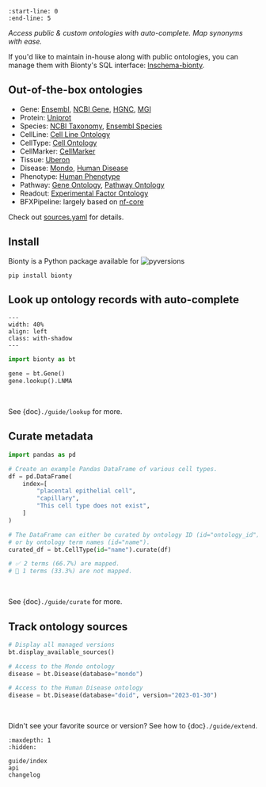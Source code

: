 ```{include} ../README.md
:start-line: 0
:end-line: 5
```

_Access public & custom ontologies with auto-complete. Map synonyms with ease._

If you'd like to maintain in-house along with public ontologies, you can manage them with Bionty's SQL interface: [lnschema-bionty](https://lamin.ai/docs/lnschema-bionty/).

## Out-of-the-box ontologies

- Gene: [Ensembl](https://ensembl.org/), [NCBI Gene](https://www.ncbi.nlm.nih.gov/gene/), [HGNC](https://www.genenames.org/), [MGI](http://www.informatics.jax.org/)
- Protein: [Uniprot](https://www.uniprot.org/)
- Species: [NCBI Taxonomy](https://www.ncbi.nlm.nih.gov/taxonomy/), [Ensembl Species](https://useast.ensembl.org/info/about/species.html)
- CellLine: [Cell Line Ontology](https://github.com/CLO-ontology/CLO)
- CellType: [Cell Ontology](https://obophenotype.github.io/cell-ontology/)
- CellMarker: [CellMarker](http://xteam.xbio.top/CellMarker)
- Tissue: [Uberon](http://obophenotype.github.io/uberon/)
- Disease: [Mondo](https://mondo.monarchinitiative.org/), [Human Disease](https://disease-ontology.org/)
- Phenotype: [Human Phenotype](https://hpo.jax.org/app/)
- Pathway: [Gene Ontology](https://bioportal.bioontology.org/ontologies/GO), [Pathway Ontology](https://bioportal.bioontology.org/ontologies/PW)
- Readout: [Experimental Factor Ontology](https://www.ebi.ac.uk/ols/ontologies/efo)
- BFXPipeline: largely based on [nf-core](https://nf-co.re/)

Check out [sources.yaml](https://github.com/laminlabs/bionty/blob/main/bionty/versions/sources.yaml) for details.

## Install

Bionty is a Python package available for ![pyversions](https://img.shields.io/pypi/pyversions/bionty)

```shell
pip install bionty
```

## Look up ontology records with auto-complete

```{figure} ./img/gene_lookup.png
---
width: 40%
align: left
class: with-shadow
---
```

```python
import bionty as bt

gene = bt.Gene()
gene.lookup().LNMA
```

<br>

See {doc}`./guide/lookup` for more.

## Curate metadata

```python
import pandas as pd

# Create an example Pandas DataFrame of various cell types.
df = pd.DataFrame(
    index=[
        "placental epithelial cell",
        "capillary",
        "This cell type does not exist",
    ]
)

# The DataFrame can either be curated by ontology ID (id="ontology_id")
# or by ontology term names (id="name").
curated_df = bt.CellType(id="name").curate(df)

# ✅ 2 terms (66.7%) are mapped.
# 🔶 1 terms (33.3%) are not mapped.
```

<br>

See {doc}`./guide/curate` for more.

## Track ontology sources

```python
# Display all managed versions
bt.display_available_sources()

# Access to the Mondo ontology
disease = bt.Disease(database="mondo")

# Access to the Human Disease ontology
disease = bt.Disease(database="doid", version="2023-01-30")
```

<br>

Didn't see your favorite source or version? See how to {doc}`./guide/extend`.

```{toctree}
:maxdepth: 1
:hidden:

guide/index
api
changelog
```
